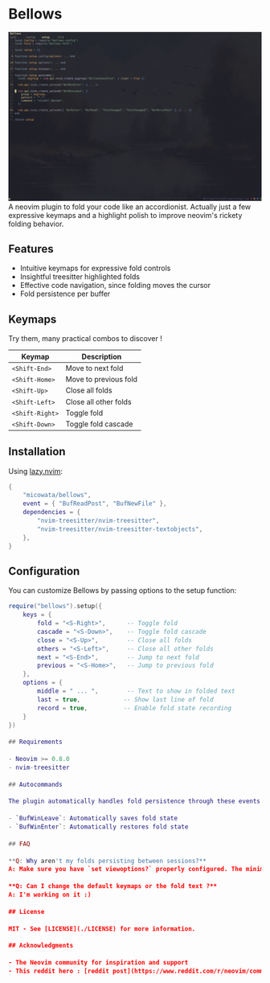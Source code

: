 # Bellows
<img src="screenshot.png" width="600" alt="Bellows plugin demo showing code folding">
A neovim plugin to fold your code like an accordionist.
Actually just a few expressive keymaps and a highlight polish to improve neovim's rickety folding behavior.

## Features

- Intuitive keymaps for expressive fold controls
- Insightful treesitter highlighted folds
- Effective code navigation, since folding moves the cursor 
- Fold persistence per buffer

## Keymaps

Try them, many practical combos to discover !

| Keymap         | Description           | 
|----------------|-----------------------|
| `<Shift-End>`  | Move to next fold     |
| `<Shift-Home>` | Move to previous fold |
| `<Shift-Up>`   | Close all folds       |
| `<Shift-Left>` | Close all other folds |
| `<Shift-Right>` | Toggle fold           |
| `<Shift-Down>` | Toggle fold cascade   |

## Installation

Using [lazy.nvim](https://github.com/folke/lazy.nvim):

```lua
{
    "micowata/bellows",
    event = { "BufReadPost", "BufNewFile" },
    dependencies = {
        "nvim-treesitter/nvim-treesitter",
        "nvim-treesitter/nvim-treesitter-textobjects",
    },
}
```
## Configuration

You can customize Bellows by passing options to the setup function:

```lua
require("bellows").setup({
    keys = {
        fold = "<S-Right>",      -- Toggle fold
        cascade = "<S-Down>",    -- Toggle fold cascade
        close = "<S-Up>",        -- Close all folds
        others = "<S-Left>",     -- Close all other folds
        next = "<S-End>",        -- Jump to next fold
        previous = "<S-Home>",   -- Jump to previous fold
    },
    options = {
        middle = " ... ",        -- Text to show in folded text
        last = true,            -- Show last line of fold
        record = true,          -- Enable fold state recording
    }
})

## Requirements

- Neovim >= 0.8.0
- nvim-treesitter

## Autocommands

The plugin automatically handles fold persistence through these events:

- `BufWinLeave`: Automatically saves fold state
- `BufWinEnter`: Automatically restores fold state

## FAQ

**Q: Why aren't my folds persisting between sessions?**
A: Make sure you have `set viewoptions?` properly configured. The minimal required options are `folds,cursor`.

**Q: Can I change the default keymaps or the fold text ?**
A: I'm working on it :)

## License

MIT - See [LICENSE](./LICENSE) for more information.

## Acknowledgments

- The Neovim community for inspiration and support
- This reddit hero : [reddit post](https://www.reddit.com/r/neovim/comments/16sqyjz/finally_we_can_have_highlighted_folds)
